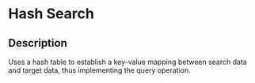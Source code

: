 # Hash Search

## Description

Uses a hash table to establish a key-value mapping between search data and target data, thus implementing the query operation.
